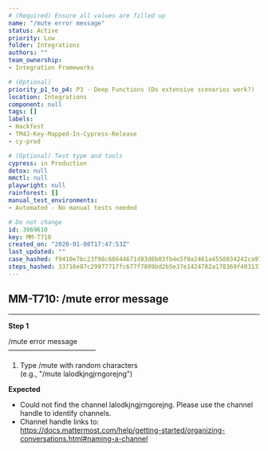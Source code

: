 ```yaml
---
# (Required) Ensure all values are filled up
name: "/mute error message"
status: Active
priority: Low
folder: Integrations
authors: ""
team_ownership: 
- Integration Frameworks

# (Optional)
priority_p1_to_p4: P3 - Deep Functions (Do extensive scenarios work?)
location: Integrations
component: null
tags: []
labels: 
- Hackfest
- TM4J-Key-Mapped-In-Cypress-Release
- cy-prod

# (Optional) Test type and tools
cypress: in Production
detox: null
mmctl: null
playwright: null
rainforest: []
manual_test_environments: 
- Automated - No manual tests needed

# Do not change
id: 3969610
key: MM-T710
created_on: "2020-01-08T17:47:53Z"
last_updated: ""
case_hashed: f9410e7bc23f98c68644671d83d8b03fb4e5f0a2461a4558034242ca974a8a68f6ea582d1b74c587114b71a76e45fe43
steps_hashed: 33716e87c29977717fc677f7809bd2b5e37e1424782a178369f403131582e3d96dce51cd27b22ea31d83356c707b6aa4
---
```


<!-- (Auto-generated) Based on frontmatter's "key" and "name" -->

## MM-T710: /mute error message

---

**Step 1**

/mute error message\
–––––––––––––––––––––––––

1. Type /mute with random characters\
   (e.g., "/mute lalodkjngjrngorejng")

**Expected**

- Could not find the channel lalodkjngjrngorejng. Please use the channel handle to identify channels.
- Channel handle links to:\
  <https://docs.mattermost.com/help/getting-started/organizing-conversations.html#naming-a-channel>
